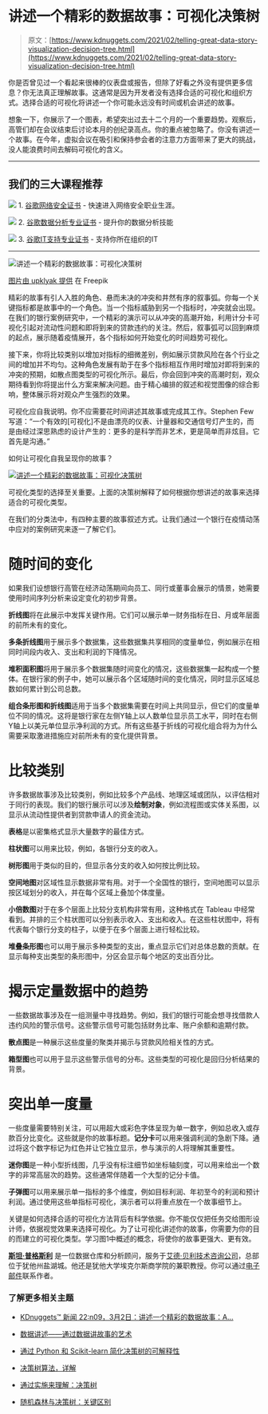 # 讲述一个精彩的数据故事：可视化决策树

> 原文：[https://www.kdnuggets.com/2021/02/telling-great-data-story-visualization-decision-tree.html](https://www.kdnuggets.com/2021/02/telling-great-data-story-visualization-decision-tree.html)

你是否曾见过一个看起来很棒的仪表盘或报告，但除了好看之外没有提供更多信息？你无法真正理解故事。这通常是因为开发者没有选择合适的可视化和组织方式。选择合适的可视化将讲述一个你可能永远没有时间或机会讲述的故事。

想象一下，你展示了一个图表，希望突出过去十二个月的一个重要趋势。观察后，高管们却在会议结束后讨论本月的创纪录高点。你的重点被忽略了。你没有讲述一个故事。在今年，虚拟会议在吸引和保持参会者的注意力方面带来了更大的挑战，没人能浪费时间去解码可视化的含义。

* * *

## 我们的三大课程推荐

![](../Images/0244c01ba9267c002ef39d4907e0b8fb.png) 1\. [谷歌网络安全证书](https://www.kdnuggets.com/google-cybersecurity) - 快速进入网络安全职业生涯。

![](../Images/e225c49c3c91745821c8c0368bf04711.png) 2\. [谷歌数据分析专业证书](https://www.kdnuggets.com/google-data-analytics) - 提升你的数据分析技能

![](../Images/0244c01ba9267c002ef39d4907e0b8fb.png) 3\. [谷歌IT支持专业证书](https://www.kdnuggets.com/google-itsupport) - 支持你所在组织的IT

* * *

![讲述一个精彩的数据故事：可视化决策树](../Images/97d3becbfa7b27e42dd1d9454af5deeb.png)

[图片由 upklyak 提供](https://www.freepik.com/free-vector/business-startup-with-businessman-flying-rocket_22535555.htm#query=data%20doodles&position=2&from_view=search&track=sph) 在 Freepik

精彩的故事有引人入胜的角色、悬而未决的冲突和井然有序的叙事弧。你每一个关键指标都是故事中的一个角色。当一个指标威胁到另一个指标时，冲突就会出现。在我们的银行案例研究中，一个精彩的演示可以从冲突的高潮开始，利用计分卡可视化引起对流动性问题和即将到来的贷款违约的关注。然后，叙事弧可以回到麻烦的起点，展示随着疫情展开，各个指标如何开始变化的时间趋势可视化。

接下来，你将比较类别以增加对指标的细微差别，例如展示贷款风险在各个行业之间的增加并不均匀。这种角色发展有助于在多个指标相互作用时增加对即将到来的冲突的预期，如散点图类型的可视化所示。最后，你会回到冲突的高潮时刻，观众期待看到你将提出什么方案来解决问题。由于精心编排的叙述和视觉图像的综合影响，整体展示将对观众产生强烈的效果。

可视化应自我说明。你不应需要花时间讲述其故事或完成其工作。Stephen Few 写道：“一个有效的[可视化]不是由漂亮的仪表、计量器和交通信号灯产生的，而是由经过深思熟虑的设计产生的：更多的是科学而非艺术，更是简单而非炫目。它首先是沟通。”

如何让可视化自我呈现你的故事？

[![讲述一个精彩的数据故事：可视化决策树](../Images/9b1aa9d92e44e82b1cf57ad6649f457c.png)](https://www.kdnuggets.com/wp-content/uploads/pugsley-visualization-decision-tree-kd-v12.jpg)

可视化类型的选择至关重要。上面的决策树解释了如何根据你想讲述的故事来选择适合的可视化类型。

在我们的分类法中，有四种主要的故事叙述方式。让我们通过一个银行在疫情动荡中应对的案例研究来逐一了解它们。

# 随时间的变化

如果我们设想银行高管在经济动荡期间向员工、同行或董事会展示的情景，她需要使用时间序列分析来设定变化的初步背景。

**折线图**将在此展示中发挥关键作用。它们可以展示单一财务指标在日、月或年层面的前所未有的变化。

**多条折线图**用于展示多个数据集，这些数据集共享相同的度量单位，例如展示在相同时间段内收入、支出和利润的下降情况。

**堆积面积图**将用于展示多个数据集随时间变化的情况，这些数据集一起构成一个整体。在银行家的例子中，她可以展示各个区域随时间的变化情况，同时显示区域总数如何累计到公司总数。

**组合条形图和折线图**适用于当多个数据集需要在时间上共同显示，但它们的度量单位不同的情况。这将是银行家在左侧Y轴上以人数单位显示员工水平，同时在右侧Y轴上以美元单位显示净利润的方式。所有这些基于折线的可视化组合将为为什么需要采取激进措施应对前所未有的变化提供背景。

# 比较类别

许多数据故事涉及比较类别，例如比较多个产品线、地理区域或团队，以评估相对于同行的表现。我们的银行展示可以涉及**绘制对象**，例如流程图或实体关系图，以显示从流动性提供者到贷款申请人的资金流动。

**表格**是以密集格式显示大量数字的最佳方式。

**柱状图**可以用来比较，例如，各银行分支的收入。

**树形图**用于类似的目的，但显示各分支的收入如何按比例比较。

**空间地图**对区域性显示数据非常有用。对于一个全国性的银行，空间地图可以显示按区域划分的收入，并在每个区域上叠加个体度量。

**小倍数图**对于在多个层面上比较分支机构非常有用，这种格式在 Tableau 中经常看到。并排的三个柱状图可以分别表示收入、支出和收入。在这些柱状图中，将有代表每个银行分支的柱子，以便于在多个层面上进行轻松比较。

**堆叠条形图**也可以用于展示多种类型的支出，重点显示它们对总体总数的贡献。在显示每种支出类型的条形图中，分区会显示每个地区的支出百分比。

# 揭示定量数据中的趋势

一些数据故事涉及在一组测量中寻找趋势。例如，我们的银行可能会想寻找借款人违约风险的警示信号。这些警示信号可能包括财务比率、账户余额和逾期付款。

**散点图**是一种展示这些度量的聚类并揭示与贷款风险相关性的方式。

**箱型图**也可以用于显示这些警示信号的分布。这些类型的可视化是回归分析结果的背景。

# 突出单一度量

一些度量需要特别关注，可以用超大或彩色字体呈现为单一数字，例如总收入或存款百分比变化。这些就是你的故事标题。**记分卡**可以用来强调利润的急剧下降。通过将这个数字标记为红色并让它独立显示，参与演示的人将理解其重要性。

**迷你图**是一种小型折线图，几乎没有标注细节如坐标轴刻度，可以用来给出一个数字的非常高层次的趋势。这些通常伴随着一个大型的记分卡值。

**子弹图**可以用来展示单一指标的多个维度，例如目标利润、年初至今的利润和预计利润。通过使用这些单指标可视化，演示者可以将重点放在一个故事细节上。

关键是如何选择合适的可视化方法背后有科学依据。你不能仅仅把任务交给图形设计师，依据视觉效果来选择可视化。为了让可视化讲述你的故事，你需要为你的目的而建立的可视化类型。学习图1中概述的概念，将使你的故事更强大、更有效。

**[斯坦·普格斯利](https://www.linkedin.com/in/spugsley/)** 是一位数据仓库和分析顾问，服务于[艾德·贝利技术咨询公司](https://technologyconsulting.eidebailly.com/services/data-analytics/)，总部位于犹他州盐湖城。他还是犹他大学埃克尔斯商学院的兼职教授。你可以通过[电子邮件](mailto:SPugsley@EideBailly.com)联系作者。

### 了解更多相关主题

+   [KDnuggets™ 新闻 22:n09，3月2日：讲述一个精彩的数据故事：A…](https://www.kdnuggets.com/2022/n09.html)

+   [数据讲述——通过数据讲故事的艺术](https://www.kdnuggets.com/2023/07/manning-data-storytelling-the-art-telling-stories-data.html)

+   [通过 Python 和 Scikit-learn 简化决策树的可解释性](https://www.kdnuggets.com/2017/05/simplifying-decision-tree-interpretation-decision-rules-python.html)

+   [决策树算法，详解](https://www.kdnuggets.com/2020/01/decision-tree-algorithm-explained.html)

+   [通过实施来理解：决策树](https://www.kdnuggets.com/2023/02/understanding-implementing-decision-tree.html)

+   [随机森林与决策树：关键区别](https://www.kdnuggets.com/2022/02/random-forest-decision-tree-key-differences.html)

